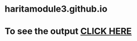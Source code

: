 # haritamodule3.github.io
# To see the output [CLICK HERE]( https://harita1302.github.io/.index2.html)
